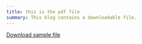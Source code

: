 ```yaml
---
title: this is the pdf file
summary: This blog contains a downloadable file.
---
```




[Download sample file](img/state-holidays.pdf)
